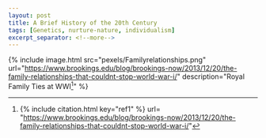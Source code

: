 ```yaml
---
layout: post
title: A Brief History of the 20th Century
tags: [Genetics, nurture-nature, individualism]
excerpt_separator: <!--more-->
---
```




{% include image.html src="pexels/Familyrelationships.png" url="https://www.brookings.edu/blog/brookings-now/2013/12/20/the-family-relationships-that-couldnt-stop-world-war-i/" description="Royal Family Ties at WWI[^1]" %}


[^1]: 
    {% include citation.html key="ref1" %}
url= "https://www.brookings.edu/blog/brookings-now/2013/12/20/the-family-relationships-that-couldnt-stop-world-war-i/"
